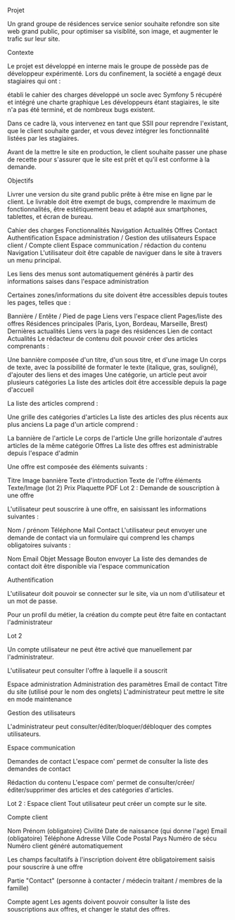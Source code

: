Projet

Un grand groupe de résidences service senior souhaite refondre son site web grand public, pour optimiser sa visiblité, son image, et augmenter le trafic sur leur site.

Contexte

Le projet est développé en interne mais le groupe de possède pas de développeur expérimenté. Lors du confinement, la société a engagé deux stagiaires qui ont :

établi le cahier des charges
développé un socle avec Symfony 5
récupéré et intégré une charte graphique
Les développeurs étant stagiaires, le site n'a pas été terminé, et de nombreux bugs existent.

Dans ce cadre là, vous intervenez en tant que SSII pour reprendre l'existant, que le client souhaite garder, et vous devez intégrer les fonctionnalité listées par les stagiaires.

Avant de la mettre le site en production, le client souhaite passer une phase de recette pour s'assurer que le site est prêt et qu'il est conforme à la demande.

Objectifs

Livrer une version du site grand public prête à être mise en ligne par le client. Le livrable doit être exempt de bugs, comprendre le maximum de fonctionnalités, être estétiquement beau et adapté aux smartphones, tablettes, et écran de bureau.

Cahier des charges
Fonctionnalités
Navigation
Actualités
Offres
Contact
Authentification
Espace administration / Gestion des utilisateurs
Espace client / Compte client
Espace communication / rédaction du contenu
Navigation
L'utilisateur doit être capable de naviguer dans le site à travers un menu principal.

Les liens des menus sont automatiquement générés à partir des informations saises dans l'espace administration

Certaines zones/informations du site doivent être accessibles depuis toutes les pages, telles que :

Bannière / Entête / Pied de page
Liens vers l'espace client
Pages/liste des offres
Résidences principales (Paris, Lyon, Bordeau, Marseille, Brest)
Dernières actualités
Liens vers la page des résidences
Lien de contact
Actualités
Le rédacteur de contenu doit pouvoir créer des articles comprenants :

Une bannière composée d'un titre, d'un sous titre, et d'une image
Un corps de texte, avec la possibilité de formater le texte (italique, gras, souligné), d'ajouter des liens et des images
Une catégorie, un article peut avoir plusieurs catégories
La liste des articles doit être accessible depuis la page d'accueil

La liste des articles comprend :

Une grille des catégories d'articles
La liste des articles des plus récents aux plus anciens
La page d'un article comprend :

La bannière de l'article
Le corps de l'article
Une grille horizontale d'autres articles de la même catégorie
Offres
La liste des offres est administrable depuis l'espace d'admin

Une offre est composée des éléments suivants :

Titre
Image bannière
Texte d'introduction
Texte de l'offre
éléments Texte/Image (lot 2)
Prix
Plaquette PDF
Lot 2 : Demande de souscription à une offre

L'utilisateur peut souscrire à une offre, en saisissant les informations suivantes :

Nom / prénom
Téléphone
Mail
Contact
L'utilisateur peut envoyer une demande de contact via un formulaire qui comprend les champs obligatoires suivants :

Nom
Email
Objet
Message
Bouton envoyer
La liste des demandes de contact doit être disponible via l'espace communication

Authentification

L'utilisateur doit pouvoir se connecter sur le site, via un nom d'utilisateur et un mot de passe.

Pour un profil du métier, la création du compte peut être faite en contactant l'administrateur

Lot 2


Un compte utilisateur ne peut être activé que manuellement par l'administrateur.

L'utilisateur peut consulter l'offre à laquelle il a souscrit

Espace administration
Administration des paramètres
Email de contact
Titre du site (utilisé pour le nom des onglets)
L'administrateur peut mettre le site en mode maintenance

Gestion des utilisateurs

L'administrateur peut consulter/éditer/bloquer/débloquer des comptes utilisateurs.

Espace communication

Demandes de contact
L'espace com' permet de consulter la liste des demandes de contact

Rédaction du contenu
L'espace com' permet de consulter/créer/éditer/supprimer des articles et des catégories d'articles.

Lot 2 : Espace client
Tout utilisateur peut créer un compte sur le site.

Compte client

Nom Prénom (obligatoire)
Civilité
Date de naissance (qui donne l'age)
Email (obligatoire)
Téléphone
Adresse
Ville
Code Postal
Pays
Numéro de sécu
Numéro client généré automatiquement

Les champs facultatifs à l'inscription doivent être obligatoirement saisis pour souscrire à une offre

Partie "Contact" (personne à contacter / médecin traitant / membres de la famille)

Compte agent
Les agents doivent pouvoir consulter la liste des souscriptions aux offres, et changer le statut des offres.
